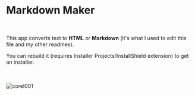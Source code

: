 # Markdown Maker
<br>
<p>This app converts text to <strong>HTML</strong> or <strong>Markdown</strong> (it's what I used to edit this file and my other readmes).</p>

<p>You can rebuild it (requires Installer Projects/InstallShield extension) to get an installer.</p>

<br><br>
![corel001](https://user-images.githubusercontent.com/37091370/217346487-dca94a12-a531-4104-963a-aa69069d1698.jpg)

